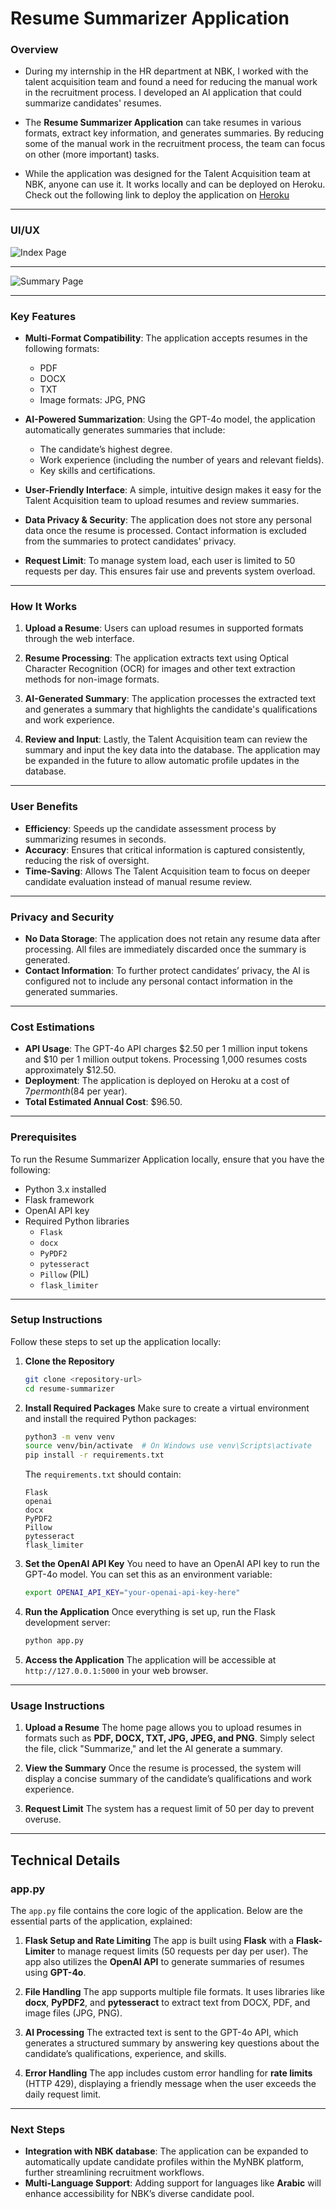 # **Resume Summarizer Application**

### **Overview**

* During my internship in the HR department at NBK, I worked with the talent acquisition team and found a need for reducing the manual work in the recruitment process. I developed an AI application that could summarize candidates' resumes.


* The **Resume Summarizer Application** can take resumes in various formats, extract key information, and generates summaries. By reducing some of the manual work in the recruitment process, the team can focus on other (more important) tasks. 

* While the application was designed for the Talent Acquisition team at NBK, anyone can use it. It works locally and can be deployed on Heroku. Check out the following link to deploy the application on [Heroku](https://devcenter.heroku.com/articles/getting-started-with-python)

---
### UI/UX
![Index Page](/images/index.png)

---
![Summary Page](/images/summary.png)

---

### **Key Features**

- **Multi-Format Compatibility**: The application accepts resumes in the following formats:
  - PDF
  - DOCX
  - TXT
  - Image formats: JPG, PNG
 
  
- **AI-Powered Summarization**: Using the GPT-4o model, the application automatically generates summaries that include:
  - The candidate’s highest degree.
  - Work experience (including the number of years and relevant fields).
  - Key skills and certifications.
 

- **User-Friendly Interface**: A simple, intuitive design makes it easy for the Talent Acquisition team to upload resumes and review summaries.

- **Data Privacy & Security**: The application does not store any personal data once the resume is processed. Contact information is excluded from the summaries to protect
candidates' privacy.

- **Request Limit**: To manage system load, each user is limited to 50 requests per day. This ensures fair use and prevents system overload.

---

### **How It Works**

1. **Upload a Resume**: Users can upload resumes in supported formats through the web interface.

2. **Resume Processing**: The application extracts text using Optical Character Recognition (OCR) for images and other text extraction methods for non-image formats.
  
3. **AI-Generated Summary**: The application processes the extracted text and generates a summary that highlights the candidate's qualifications and work experience.
  
4. **Review and Input**: Lastly, the Talent Acquisition team can review the summary and input the key data into the database. The application may be expanded in the future to allow automatic profile updates in the database.

---

### **User Benefits**

- **Efficiency**: Speeds up the candidate assessment process by summarizing resumes in seconds.
- **Accuracy**: Ensures that critical information is captured consistently, reducing the risk of oversight.
- **Time-Saving**: Allows The Talent Acquisition team to focus on deeper candidate evaluation instead of manual resume review.

---

### **Privacy and Security**

- **No Data Storage**: The application does not retain any resume data after processing. All files are immediately discarded once the summary is generated.
- **Contact Information**: To further protect candidates’ privacy, the AI is configured not to include any personal contact information in the generated summaries.

---

### **Cost Estimations**

- **API Usage**: The GPT-4o API charges $2.50 per 1 million input tokens and $10 per 1 million output tokens. Processing 1,000 resumes costs approximately $12.50.
- **Deployment**: The application is deployed on Heroku at a cost of $7 per month ($84 per year).
- **Total Estimated Annual Cost**: $96.50.

---

### **Prerequisites**
To run the Resume Summarizer Application locally, ensure that you have the following:
- Python 3.x installed
- Flask framework
- OpenAI API key
- Required Python libraries
  - `Flask`
  - `docx`
  - `PyPDF2`
  - `pytesseract`
  - `Pillow` (PIL)
  - `flask_limiter`

---

### **Setup Instructions**
Follow these steps to set up the application locally:

1. **Clone the Repository**
   ```bash
   git clone <repository-url>
   cd resume-summarizer
   ```

2. **Install Required Packages**
   Make sure to create a virtual environment and install the required Python packages:
   ```bash
   python3 -m venv venv
   source venv/bin/activate  # On Windows use venv\Scripts\activate
   pip install -r requirements.txt
   ```

   The `requirements.txt` should contain:
   ```plaintext
   Flask
   openai
   docx
   PyPDF2
   Pillow
   pytesseract
   flask_limiter
   ```

3. **Set the OpenAI API Key**
   You need to have an OpenAI API key to run the GPT-4o model. You can set this as an environment variable:
   ```bash
   export OPENAI_API_KEY="your-openai-api-key-here"
   ```

4. **Run the Application**
   Once everything is set up, run the Flask development server:
   ```bash
   python app.py
   ```

5. **Access the Application**
   The application will be accessible at `http://127.0.0.1:5000` in your web browser.

---

### **Usage Instructions**
1. **Upload a Resume**
   The home page allows you to upload resumes in formats such as **PDF, DOCX, TXT, JPG, JPEG, and PNG**. Simply select the file, click "Summarize," and let the AI generate a summary.
   
2. **View the Summary**
   Once the resume is processed, the system will display a concise summary of the candidate’s qualifications and work experience.

3. **Request Limit**
   The system has a request limit of 50 per day to prevent overuse.

---

## **Technical Details**

### **app.py**
The `app.py` file contains the core logic of the application. Below are the essential parts of the application, explained:

1. **Flask Setup and Rate Limiting**
   The app is built using **Flask** with a **Flask-Limiter** to manage request limits (50 requests per day per user). The app also utilizes the **OpenAI API** to generate summaries of resumes using **GPT-4o**.

2. **File Handling**
   The app supports multiple file formats. It uses libraries like **docx**, **PyPDF2**, and **pytesseract** to extract text from DOCX, PDF, and image files (JPG, PNG).

3. **AI Processing**
   The extracted text is sent to the GPT-4o API, which generates a structured summary by answering key questions about the candidate’s qualifications, experience, and skills.

4. **Error Handling**
   The app includes custom error handling for **rate limits** (HTTP 429), displaying a friendly message when the user exceeds the daily request limit.

---

### **Next Steps**

- **Integration with NBK database**: The application can be expanded to automatically update candidate profiles within the MyNBK platform, further streamlining recruitment workflows.
- **Multi-Language Support**: Adding support for languages like **Arabic** will enhance accessibility for NBK’s diverse candidate pool.


